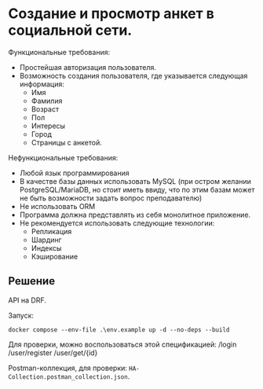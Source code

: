 # Создание и просмотр анкет в социальной сети.

Функциональные требования:
- Простейшая авторизация пользователя.
- Возможность создания пользователя, где указывается следующая информация:
    - Имя
    - Фамилия
    - Возраст
    - Пол
    - Интересы
    - Город
    - Страницы с анкетой.

Нефункциональные требования:
- Любой язык программирования
- В качестве базы данных использовать MySQL (при остром желании PostgreSQL/MariaDB, но стоит иметь ввиду, что по этим базам может не быть возможности задать вопрос преподавателю)
- Не использовать ORM
- Программа должна представлять из себя монолитное приложение.
- Не рекомендуется использовать следующие технологии:
    - Репликация
    - Шардинг
    - Индексы
    - Кэширование

## Решение
API на DRF.

Запуск:
```
docker compose --env-file .\env.example up -d --no-deps --build
```

Для проверки, можно воспользоваться этой спецификацией:
/login
/user/register
/user/get/{id}

Postman-коллекция, для проверки: `HA-Collection.postman_collection.json`.
